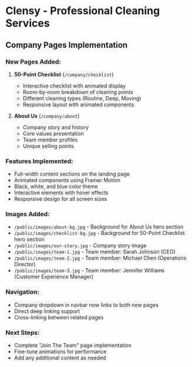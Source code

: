 # Clensy - Professional Cleaning Services

## Company Pages Implementation

### New Pages Added:

1. **50-Point Checklist** (`/company/checklist`)

   - Interactive checklist with animated display
   - Room-by-room breakdown of cleaning points
   - Different cleaning types (Routine, Deep, Moving)
   - Responsive layout with animated components

2. **About Us** (`/company/about`)
   - Company story and history
   - Core values presentation
   - Team member profiles
   - Unique selling points

### Features Implemented:

- Full-width content sections on the landing page
- Animated components using Framer Motion
- Black, white, and blue color theme
- Interactive elements with hover effects
- Responsive design for all screen sizes

### Images Added:

- `/public/images/about-bg.jpg` - Background for About Us hero section
- `/public/images/checklist-bg.jpg` - Background for 50-Point Checklist hero section
- `/public/images/our-story.jpg` - Company story image
- `/public/images/team-1.jpg` - Team member: Sarah Johnson (CEO)
- `/public/images/team-2.jpg` - Team member: Michael Chen (Operations Director)
- `/public/images/team-3.jpg` - Team member: Jennifer Williams (Customer Experience Manager)

### Navigation:

- Company dropdown in navbar now links to both new pages
- Direct deep linking support
- Cross-linking between related pages

### Next Steps:

- Complete "Join The Team" page implementation
- Fine-tune animations for performance
- Add any additional content as needed
